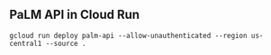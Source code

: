 ## PaLM API in Cloud Run

```
gcloud run deploy palm-api --allow-unauthenticated --region us-central1 --source .
```
